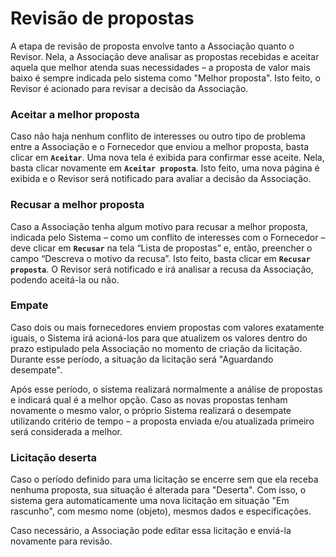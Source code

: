 # Revisão de propostas

A etapa de revisão de proposta envolve tanto a Associação quanto o Revisor. Nela, a Associação deve analisar as propostas recebidas e aceitar aquela que melhor atenda suas necessidades – a proposta de valor mais baixo é sempre indicada pelo sistema como "Melhor proposta". Isto feito, o Revisor é acionado para revisar a decisão da Associação.

### Aceitar a melhor proposta

Caso não haja nenhum conflito de interesses ou outro tipo de problema entre a Associação e o Fornecedor que enviou a melhor proposta, basta clicar em **`Aceitar`**. Uma nova tela é exibida para confirmar esse aceite. Nela, basta clicar novamente em **`Aceitar proposta`**. Isto feito, uma nova página é exibida e o Revisor será notificado para avaliar a decisão da Associação.

### Recusar a melhor proposta

Caso a Associação tenha algum motivo para recusar a melhor proposta, indicada pelo Sistema – como um conflito de interesses com o Fornecedor – deve clicar em **`Recusar`** na tela “Lista de propostas” e, então, preencher o campo “Descreva o motivo da recusa”. Isto feito, basta clicar em **`Recusar proposta`**. O Revisor será notificado e irá analisar a recusa da Associação, podendo aceitá-la ou não.

### Empate

Caso dois ou mais fornecedores enviem propostas com valores exatamente iguais, o Sistema irá acioná-los para que atualizem os valores dentro do prazo estipulado pela Associação no momento de criação da licitação. Durante esse período, a situação da licitação será "Aguardando desempate".

Após esse período, o sistema realizará normalmente a análise de propostas e indicará qual é a melhor opção. Caso as novas propostas tenham novamente o mesmo valor, o próprio Sistema realizará o desempate utilizando critério de tempo – a proposta enviada e/ou atualizada primeiro será considerada a melhor.

### Licitação deserta

Caso o período definido para uma licitação se encerre sem que ela receba nenhuma proposta, sua situação é alterada para "Deserta". Com isso, o sistema gera automaticamente uma nova licitação em situação "Em rascunho", com mesmo nome (objeto), mesmos dados e especificações.

Caso necessário, a Associação pode editar essa licitação e enviá-la novamente para revisão.

